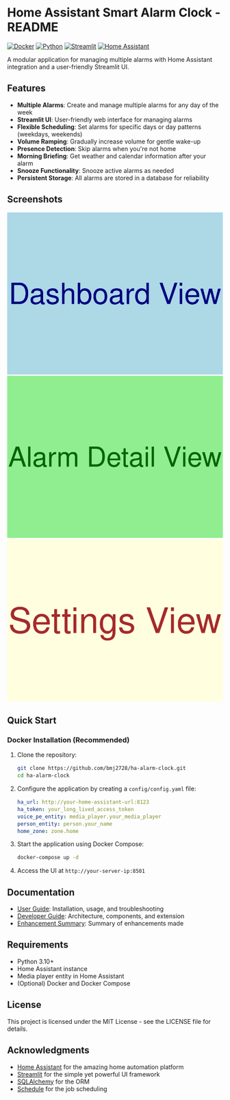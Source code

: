 # Home Assistant Smart Alarm Clock - README

[![Docker](https://img.shields.io/badge/docker-%230db7ed.svg?style=for-the-badge&logo=docker&logoColor=white)](https://www.docker.com/)
[![Python](https://img.shields.io/badge/python-3.10-blue.svg?style=for-the-badge&logo=python&logoColor=white)](https://www.python.org/)
[![Streamlit](https://img.shields.io/badge/Streamlit-FF4B4B?style=for-the-badge&logo=Streamlit&logoColor=white)](https://streamlit.io/)
[![Home Assistant](https://img.shields.io/badge/Home%20Assistant-41BDF5?style=for-the-badge&logo=home-assistant&logoColor=white)](https://www.home-assistant.io/)

A modular application for managing multiple alarms with Home Assistant integration and a user-friendly Streamlit UI.

## Features

- **Multiple Alarms**: Create and manage multiple alarms for any day of the week
- **Streamlit UI**: User-friendly web interface for managing alarms
- **Flexible Scheduling**: Set alarms for specific days or day patterns (weekdays, weekends)
- **Volume Ramping**: Gradually increase volume for gentle wake-up
- **Presence Detection**: Skip alarms when you're not home
- **Morning Briefing**: Get weather and calendar information after your alarm
- **Snooze Functionality**: Snooze active alarms as needed
- **Persistent Storage**: All alarms are stored in a database for reliability

## Screenshots

![Dashboard](docs/images/dashboard.png)
![Alarm Detail](docs/images/alarm_detail.png)
![Settings](docs/images/settings.png)

## Quick Start

### Docker Installation (Recommended)

1. Clone the repository:
   ```bash
   git clone https://github.com/bmj2728/ha-alarm-clock.git
   cd ha-alarm-clock
   ```

2. Configure the application by creating a `config/config.yaml` file:
   ```yaml
   ha_url: http://your-home-assistant-url:8123
   ha_token: your_long_lived_access_token
   voice_pe_entity: media_player.your_media_player
   person_entity: person.your_name
   home_zone: zone.home
   ```

3. Start the application using Docker Compose:
   ```bash
   docker-compose up -d
   ```

4. Access the UI at `http://your-server-ip:8501`

## Documentation

- [User Guide](docs/user_guide.md): Installation, usage, and troubleshooting
- [Developer Guide](docs/developer_guide.md): Architecture, components, and extension
- [Enhancement Summary](docs/enhancement_summary.md): Summary of enhancements made

## Requirements

- Python 3.10+
- Home Assistant instance
- Media player entity in Home Assistant
- (Optional) Docker and Docker Compose

## License

This project is licensed under the MIT License - see the LICENSE file for details.

## Acknowledgments

- [Home Assistant](https://www.home-assistant.io/) for the amazing home automation platform
- [Streamlit](https://streamlit.io/) for the simple yet powerful UI framework
- [SQLAlchemy](https://www.sqlalchemy.org/) for the ORM
- [Schedule](https://schedule.readthedocs.io/) for the job scheduling
